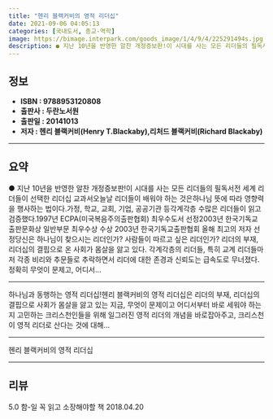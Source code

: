 ```yaml
---
title: "헨리 블랙커비의 영적 리더십"
date: 2021-09-06 04:05:13
categories: [국내도서, 종교-역학]
image: https://bimage.interpark.com/goods_image/1/4/9/4/225291494s.jpg
description: ● 지난 10년을 반영한 알찬 개정증보판!이 시대를 사는 모든 리더들의 필독서전 세계 리더들이 선택한 리더십 교과서오늘날 리더들이 배워야 하는 것은하나님 뜻에 따라 영향력을 행사하는 법이다.가정, 학교, 교회, 기업, 공공기관 등각계각층 수많은 리더들이 읽고 검증했다.1997년 ECP
---
```


## **정보**

- **ISBN : 9788953120808**
- **출판사 : 두란노서원**
- **출판일 : 20141013**
- **저자 : 헨리 블랙커비(Henry T.Blackaby),리처드 블랙커비(Richard Blackaby)**

------



## **요약**

●  지난 10년을 반영한 알찬 개정증보판!이 시대를 사는 모든 리더들의 필독서전 세계 리더들이 선택한 리더십 교과서오늘날 리더들이 배워야 하는 것은하나님 뜻에 따라 영향력을 행사하는 법이다.가정, 학교, 교회, 기업, 공공기관 등각계각층 수많은 리더들이 읽고 검증했다.1997년 ECPA(미국복음주의출판협회) 최우수도서 선정2003년 한국기독교출판문화상 일반부문 최우수상 수상 2003년 한국기독교출판협회 올해 최고의 저자 선정당신은 하나님이 찾으시는 리더인가? 사람들이 따르고 싶은 리더인가? 리더의 부재, 리더십의 결핍으로 온 사회가 몸살을 앓고 있다. 각계각층의 리더들, 특히 교계 리더들마저 각종 비리와 추문들로 추락하면서 리더에 대한 존경과 신뢰도는 급속도로 무너졌다. 정확히 무엇이 문제고, 어디서...

------

하나님과 동행하는 영적 리더십!헨리 블랙커비의 영적 리더십은 리더의 부재, 리더십의 결핍으로 사회가 몸살을 앓고 있는 지금, 무엇이 문제이고 어디서부터 바로 세워야 하는지 고민하는 크리스천인들을 위해 일그러진 영적 리더의 개념을 바로잡아주고, 크리스천이 영적 리더로 산다는 것에 대해... 

------


헨리 블랙커비의 영적 리더십 

------


## **리뷰** 

5.0 함-일 꼭 읽고 소장해야할 책 2018.04.20 <br/>